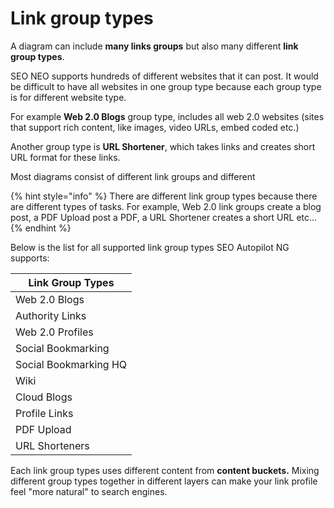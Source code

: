 # Link group types

A diagram can include **many links groups** but also many different **link group types**.

SEO NEO supports hundreds of different websites that it can post. It would be difficult to have all websites in one group type because each group type is for different website type.

For example **Web 2.0 Blogs** group type, includes all web 2.0 websites (sites that support rich content, like images, video URLs, embed coded etc.)

Another group type is **URL Shortener**, which takes links and creates short URL format for these links.

Most diagrams consist of different link groups and different&#x20;

{% hint style="info" %}
There are different link group types because there are different types of tasks. For example, Web 2.0 link groups create a blog post, a PDF Upload post a PDF, a URL Shortener creates a short URL etc...
{% endhint %}

Below is the list for all supported link group types SEO Autopilot NG supports:

| Link Group Types      |
| --------------------- |
| Web 2.0 Blogs         |
| Authority Links       |
| Web 2.0 Profiles      |
| Social Bookmarking    |
| Social Bookmarking HQ |
| Wiki                  |
| Cloud Blogs           |
| Profile Links         |
| PDF Upload            |
| URL Shorteners        |

Each link group types uses different content from **content buckets.** Mixing different group types together in different layers can make your link profile feel "more natural" to search engines.
